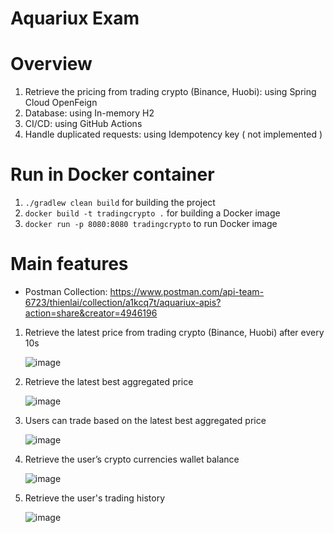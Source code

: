 # Aquariux Exam

# Overview

1. Retrieve the pricing from trading crypto (Binance, Huobi): using Spring Cloud OpenFeign
2. Database: using In-memory H2
3. CI/CD: using GitHub Actions
4. Handle duplicated requests: using Idempotency key ( not implemented )

# Run in Docker container

1. `./gradlew clean build` for building the project
2. `docker build -t tradingcrypto .` for building a Docker image
3. `docker run -p 8080:8080 tradingcrypto` to run Docker image

# Main features
+ Postman Collection:
https://www.postman.com/api-team-6723/thienlai/collection/a1kcq7t/aquariux-apis?action=share&creator=4946196

1. Retrieve the latest price from trading crypto (Binance, Huobi) after every 10s
   
   ![image](https://github.com/user-attachments/assets/072e4a77-692a-423c-8ae9-a217d8b91303)

2. Retrieve the latest best aggregated price
   
   ![image](https://github.com/user-attachments/assets/5c9dcf60-897a-415f-9a62-3841e7029b7a)
   
3. Users can trade based on the latest best aggregated price
   
   ![image](https://github.com/user-attachments/assets/829e30c7-0b75-4fbd-9cce-cb625fc5fb89)

4. Retrieve the user’s crypto currencies wallet balance
    
   ![image](https://github.com/user-attachments/assets/93e3677a-4366-47c1-80b6-f0da85b17edd)
   
5. Retrieve the user's trading history
    
   ![image](https://github.com/user-attachments/assets/1ae20902-c856-4823-99be-c1cb3587455f)

